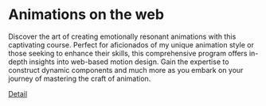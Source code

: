 # Animations on the web

Discover the art of creating emotionally resonant animations with this captivating course. Perfect for aficionados of my unique animation style or those seeking to enhance their skills, this comprehensive program offers in-depth insights into web-based motion design. Gain the expertise to construct dynamic components and much more as you embark on your journey of mastering the craft of animation. 

[Detail](https://eduitfree.com/courses/animations-on-the-web)